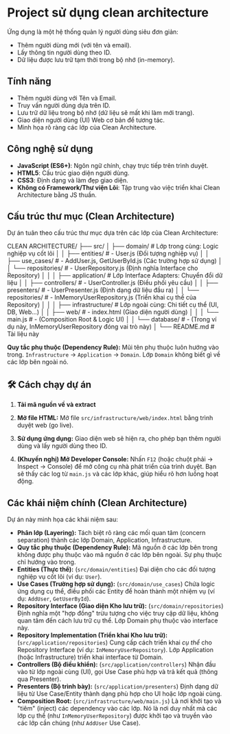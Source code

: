 ﻿# Project sử dụng clean architecture

Ứng dụng là một hệ thống quản lý người dùng siêu đơn giản:
*   Thêm người dùng mới (với tên và email).
*   Lấy thông tin người dùng theo ID.
*   Dữ liệu được lưu trữ tạm thời trong bộ nhớ (in-memory).

## Tính năng

*   Thêm người dùng với Tên và Email.
*   Truy vấn người dùng dựa trên ID.
*   Lưu trữ dữ liệu trong bộ nhớ (dữ liệu sẽ mất khi làm mới trang).
*   Giao diện người dùng (UI) Web cơ bản để tương tác.
*   Minh họa rõ ràng các lớp của Clean Architecture.

## Công nghệ sử dụng

*   **JavaScript (ES6+)**: Ngôn ngữ chính, chạy trực tiếp trên trình duyệt.
*   **HTML5**: Cấu trúc giao diện người dùng.
*   **CSS3**: Định dạng và làm đẹp giao diện.
*   **Không có Framework/Thư viện Lõi**: Tập trung vào việc triển khai Clean Architecture bằng JS thuần.

## Cấu trúc thư mục (Clean Architecture)

Dự án tuân theo cấu trúc thư mục dựa trên các lớp của Clean Architecture:

CLEAN ARCHITECTURE/
├── src/
│ ├── domain/ # Lớp trong cùng: Logic nghiệp vụ cốt lõi
│ │ ├── entities/ # - User.js (Đối tượng nghiệp vụ)
│ │ ├── use_cases/ # - AddUser.js, GetUserById.js (Các trường hợp sử dụng)
│ │ └── repositories/ # - UserRepository.js (Định nghĩa Interface cho Repository)
│ │
│ ├── application/ # Lớp Interface Adapters: Chuyển đổi dữ liệu
│ │ ├── controllers/ # - UserController.js (Điều phối yêu cầu)
│ │ ├── presenters/ # - UserPresenter.js (Định dạng dữ liệu đầu ra)
│ │ └── repositories/ # - InMemoryUserRepository.js (Triển khai cụ thể của Repository)
│ │
│ ├── infrastructure/ # Lớp ngoài cùng: Chi tiết cụ thể (UI, DB, Web...)
│ │ ├── web/ # - index.html (Giao diện người dùng)
│ │ │ └── main.js # - (Composition Root & Logic UI)
│ │ └── database/ # - (Trong ví dụ này, InMemoryUserRepository đóng vai trò này)
│
└── README.md # Tài liệu này

**Quy tắc phụ thuộc (Dependency Rule):** Mũi tên phụ thuộc luôn hướng vào trong.
`Infrastructure` -> `Application` -> `Domain`. Lớp `Domain` không biết gì về các lớp bên ngoài nó.

## 🛠️ Cách chạy dự án

1.  **Tải mã nguồn về và extract**

2.  **Mở file HTML:**
    Mở file `src/infrastructure/web/index.html` bằng trình duyệt web (go live).

3.  **Sử dụng ứng dụng:**
    Giao diện web sẽ hiện ra, cho phép bạn thêm người dùng và lấy người dùng theo ID.

4.  **(Khuyến nghị) Mở Developer Console:**
    Nhấn `F12` (hoặc chuột phải -> Inspect -> Console) để mở công cụ nhà phát triển của trình duyệt. Bạn sẽ thấy các log từ `main.js` và các lớp khác, giúp hiểu rõ hơn luồng hoạt động.

## Các khái niệm chính (Clean Architecture)

Dự án này minh họa các khái niệm sau:

*   **Phân lớp (Layering):** Tách biệt rõ ràng các mối quan tâm (concern separation) thành các lớp Domain, Application, Infrastructure.
*   **Quy tắc phụ thuộc (Dependency Rule):** Mã nguồn ở các lớp bên trong không được phụ thuộc vào mã nguồn ở các lớp bên ngoài. Sự phụ thuộc chỉ hướng vào trong.
*   **Entities (Thực thể):** (`src/domain/entities`) Đại diện cho các đối tượng nghiệp vụ cốt lõi (ví dụ: `User`).
*   **Use Cases (Trường hợp sử dụng):** (`src/domain/use_cases`) Chứa logic ứng dụng cụ thể, điều phối các Entity để hoàn thành một nhiệm vụ (ví dụ: `AddUser`, `GetUserById`).
*   **Repository Interface (Giao diện Kho lưu trữ):** (`src/domain/repositories`) Định nghĩa một "hợp đồng" trừu tượng cho việc truy cập dữ liệu, không quan tâm đến cách lưu trữ cụ thể. Lớp Domain phụ thuộc vào interface này.
*   **Repository Implementation (Triển khai Kho lưu trữ):** (`src/application/repositories`) Cung cấp cách triển khai *cụ thể* cho Repository Interface (ví dụ: `InMemoryUserRepository`). Lớp Application (hoặc Infrastructure) triển khai interface từ Domain.
*   **Controllers (Bộ điều khiển):** (`src/application/controllers`) Nhận đầu vào từ lớp ngoài cùng (UI), gọi Use Case phù hợp và trả kết quả (thông qua Presenter).
*   **Presenters (Bộ trình bày):** (`src/application/presenters`) Định dạng dữ liệu từ Use Case/Entity thành dạng phù hợp cho UI hoặc lớp ngoài cùng.
*   **Composition Root:** (`src/infrastructure/web/main.js`) Là nơi khởi tạo và "tiêm" (inject) các dependency vào các lớp. Nó là nơi duy nhất mà các lớp cụ thể (như `InMemoryUserRepository`) được khởi tạo và truyền vào các lớp cần chúng (như `AddUser` Use Case).


